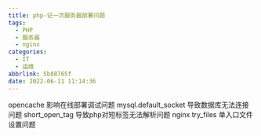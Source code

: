 ```yaml
---
title: php-记一次服务器部署问题
tags:
  - PHP
  - 服务器
  - nginx
categories:
  - IT
  - 运维
abbrlink: 5b88765f
date: 2022-06-11 11:14:36
---
```

opencache 影响在线部署调试问题
mysql.default_socket 导致数据库无法连接问题
short_open_tag 导致php对短标签无法解析问题
nginx try_files 单入口文件设置问题
